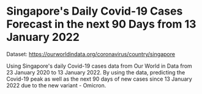 # Singapore's Daily Covid-19 Cases Forecast in the next 90 Days from 13 January 2022

Dataset: https://ourworldindata.org/coronavirus/country/singapore

Using Singapore's daily Covid-19 cases data from Our World in Data from 23 January 2020 to 13 January 2022. By using the data, predicting the Covid-19 peak as well as the next 90 days of new cases since 13 January 2022 due to the new variant - Omicron.

